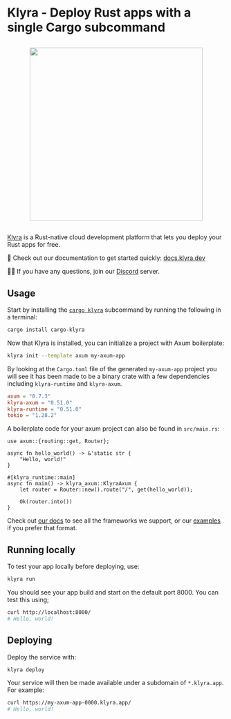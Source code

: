 # Klyra - Deploy Rust apps with a single Cargo subcommand

<div style="display: flex; margin-top: 30px; margin-bottom: 30px;">
<img src="https://raw.githubusercontent.com/klyra-hq/klyra/main/assets/logo-rectangle-transparent.png" width="400px" style="margin-left: auto; margin-right: auto;"/>
</div>

[Klyra](https://www.klyra.dev/) is a Rust-native cloud development platform that lets you deploy your Rust apps for free.

📖 Check out our documentation to get started quickly: [docs.klyra.dev](https://docs.klyra.dev)

🙋‍♂️ If you have any questions, join our [Discord](https://discord.gg/klyra) server.

## Usage

Start by installing the [`cargo klyra`](https://docs.rs/crate/cargo-klyra/latest) subcommand by running the following in a terminal:

```bash
cargo install cargo-klyra
```

Now that Klyra is installed, you can initialize a project with Axum boilerplate:

```bash
klyra init --template axum my-axum-app
```

By looking at the `Cargo.toml` file of the generated `my-axum-app` project you will see it has been made to
be a binary crate with a few dependencies including `klyra-runtime` and `klyra-axum`.

```toml
axum = "0.7.3"
klyra-axum = "0.51.0"
klyra-runtime = "0.51.0"
tokio = "1.28.2"
```

A boilerplate code for your axum project can also be found in `src/main.rs`:

```rust,no_run
use axum::{routing::get, Router};

async fn hello_world() -> &'static str {
    "Hello, world!"
}

#[klyra_runtime::main]
async fn main() -> klyra_axum::KlyraAxum {
    let router = Router::new().route("/", get(hello_world));

    Ok(router.into())
}
```

Check out [our docs](https://docs.klyra.dev) to see all the frameworks we support, or
our [examples](https://github.com/klyra-hq/klyra-examples) if you prefer that format.

## Running locally

To test your app locally before deploying, use:

```bash
klyra run
```

You should see your app build and start on the default port 8000. You can test this using;

```bash
curl http://localhost:8000/
# Hello, world!
```

## Deploying

Deploy the service with:

```bash
klyra deploy
```

Your service will then be made available under a subdomain of `*.klyra.app`. For example:

```bash
curl https://my-axum-app-0000.klyra.app/
# Hello, world!
```
